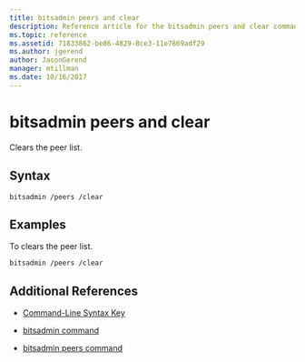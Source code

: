 ```yaml
---
title: bitsadmin peers and clear
description: Reference article for the bitsadmin peers and clear command, which clears the peer list.
ms.topic: reference
ms.assetid: 71833862-be86-4829-8ce3-11e7869adf29
ms.author: jgerend
author: JasonGerend
manager: mtillman
ms.date: 10/16/2017
---
```


# bitsadmin peers and clear

Clears the peer list.

## Syntax

```
bitsadmin /peers /clear
```

## Examples

To clears the peer list.

```
bitsadmin /peers /clear
```

## Additional References

- [Command-Line Syntax Key](command-line-syntax-key.md)

- [bitsadmin command](bitsadmin.md)

- [bitsadmin peers command](bitsadmin-peers.md)
